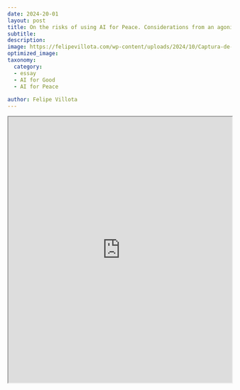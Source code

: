 ```yaml
---
date: 2024-20-01
layout: post
title: On the risks of using AI for Peace. Considerations from an agonistic peace perspective.
subtitle:  
description: 
image: https://felipevillota.com/wp-content/uploads/2024/10/Captura-de-pantalla-561.png
optimized_image: 
taxonomy:
  category: 
  - essay
  - AI for Good
  - AI for Peace
 
author: Felipe Villota 
---
```


<iframe src="https://docs.google.com/viewer?url=https://felipevillota.com/wp-content/uploads/2024/11/ai_peace.pdf&embedded=true" width="100%" height="600px"></iframe>


